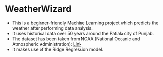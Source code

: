 # WeatherWizard
- This is a beginner-friendly Machine Learning project which predicts the weather after performing data analysis.
- It uses historical data over 50 years around the Patiala city of Punjab.
- The dataset has been taken from NOAA (National Oceanic and Atmospheric Administration): [Link](https://www.ncdc.noaa.gov/)
- It makes use of the Ridge Regression model.
